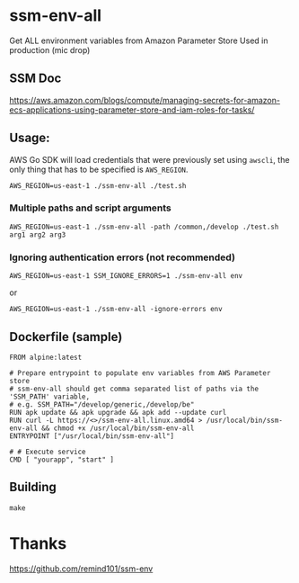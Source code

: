 # ssm-env-all
Get ALL environment variables from Amazon Parameter Store
Used in production (mic drop)

## SSM Doc

https://aws.amazon.com/blogs/compute/managing-secrets-for-amazon-ecs-applications-using-parameter-store-and-iam-roles-for-tasks/

## Usage:

AWS Go SDK will load credentials that were previously set using `awscli`, the only
thing that has to be specified is `AWS_REGION`.

`AWS_REGION=us-east-1 ./ssm-env-all ./test.sh`

### Multiple paths and script arguments

`AWS_REGION=us-east-1 ./ssm-env-all -path /common,/develop ./test.sh arg1 arg2 arg3`

### Ignoring authentication errors (not recommended)

`AWS_REGION=us-east-1 SSM_IGNORE_ERRORS=1 ./ssm-env-all env`

or

`AWS_REGION=us-east-1 ./ssm-env-all -ignore-errors env`



## Dockerfile (sample)


```
FROM alpine:latest

# Prepare entrypoint to populate env variables from AWS Parameter store
# ssm-env-all should get comma separated list of paths via the 'SSM_PATH' variable,
# e.g. SSM_PATH="/develop/generic,/develop/be"
RUN apk update && apk upgrade && apk add --update curl
RUN curl -L https://<>/ssm-env-all.linux.amd64 > /usr/local/bin/ssm-env-all && chmod +x /usr/local/bin/ssm-env-all
ENTRYPOINT ["/usr/local/bin/ssm-env-all"]

# # Execute service
CMD [ "yourapp", "start" ]
```

## Building


`make`


# Thanks

https://github.com/remind101/ssm-env
